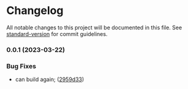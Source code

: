 # Changelog

All notable changes to this project will be documented in this file. See [standard-version](https://github.com/conventional-changelog/standard-version) for commit guidelines.

### 0.0.1 (2023-03-22)


### Bug Fixes

* can build again; ([2959d33](https://github.com/BKeanu1989/vue-custom-toasts-plugin/commit/2959d336b888f0f3d5cec353de80d9b8492fdc1b))
